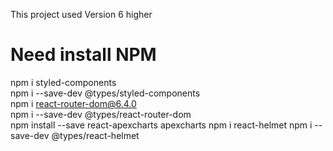 This project used Version 6 higher

# Need install NPM

npm i styled-components  
npm i --save-dev @types/styled-components  
npm i react-router-dom@6.4.0  
npm i --save-dev @types/react-router-dom  
npm install --save react-apexcharts apexcharts
npm i react-helmet
npm i --save-dev @types/react-helmet
